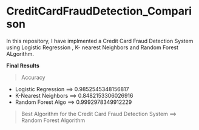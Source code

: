 # CreditCardFraudDetection_Comparison

In this repository, I have implmented a Credit Card Fraud Detection System using Logistic Regression , K- nearest Neighbors and Random Forest ALgorithm.


**Final Results**
> Accuracy
* Logistic Regression ==> 0.9852545348156817
* K-Nearest Neighbors ==> 0.8482153306026916
* Random  Forest Algo ==> 0.9992978349912229

> Best Algorithm for the Credit Card Fraud Detection System ==> Random Forest Algorithm
